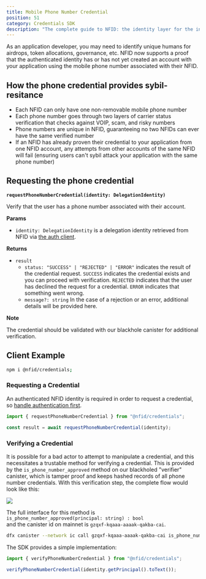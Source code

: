 ```yaml
---
title: Mobile Phone Number Credential
position: 51
category: Credentials SDK
description: "The complete guide to NFID: the identity layer for the internet."
---
```


As an application developer, you may need to identify unique humans for airdrops, token allocations, governance, etc. NFID now supports a proof that the authenticated identity has or has not yet created an account with your application using the mobile phone number associated with their NFID.

## How the phone credential provides sybil-resitance

-   Each NFID can only have one non-removable mobile phone number
-   Each phone number goes through two layers of carrier status verification that checks against VOIP, scam, and risky numbers
-   Phone numbers are unique in NFID, guaranteeing no two NFIDs can ever have the same verified number
-   If an NFID has already proven their credential to your application from one NFID account, any attempts from other accounts of the same NFID will fail (ensuring users can't sybil attack your application with the same phone number)

## Requesting the phone credential

**`requestPhoneNumberCredential(identity: DelegationIdentity)`**

Verify that the user has a phone number associated with their account.

**Params**

-   `identity: DelegationIdentity` is a delegation identity retrieved from NFID via [the auth client](basic-installation).

**Returns**

-   `result`
    -   `status: "SUCCESS" | "REJECTED" | "ERROR"` indicates the result of the credential request. `SUCCESS` indicates the credential exists and you can proceed with verification. `REJECTED` indicates that the user has declined the request for a credential. `ERROR` indicates that something went wrong.
    -   `message?: string` In the case of a rejection or an error, additional details will be provided here.

**Note**

The credential should be validated with our blackhole canister for additional verification.

## Client Example

```sh
npm i @nfid/credentials;
```

### Requesting a Credential

An authenticated NFID identity is required in order to request a credential, so [handle authentication first](basic-installation).

```typescript
import { requestPhoneNumberCredential } from "@nfid/credentials";

const result = await requestPhoneNumberCredential(identity);
```

### Verifying a Credential

It is possible for a bad actor to attempt to manipulate a credential, and this necessitates a trustable method for verifying a credential. This is provided by the `is_phone_number_approved` method on our blackholed "verifier" canister, which is tamper proof and keeps hashed records of all phone number credentials. With this verification step, the complete flow would look like this:

<img src="phone-credential-sequence-diagram.png"></img>

The full interface for this method is </br>
`is_phone_number_approved(principal: string) : bool`</br>
and the canister id on mainnet is `gzqxf-kqaaa-aaaak-qakba-cai`.

```sh
dfx canister --network ic call gzqxf-kqaaa-aaaak-qakba-cai is_phone_number_approved '("principal-as-string", "phone-number-hash")'
```

The SDK provides a simple implementation:

```typescript
import { verifyPhoneNumberCredential } from "@nfid/credentials";

verifyPhoneNumberCredential(identity.getPrincipal().toText());
```
